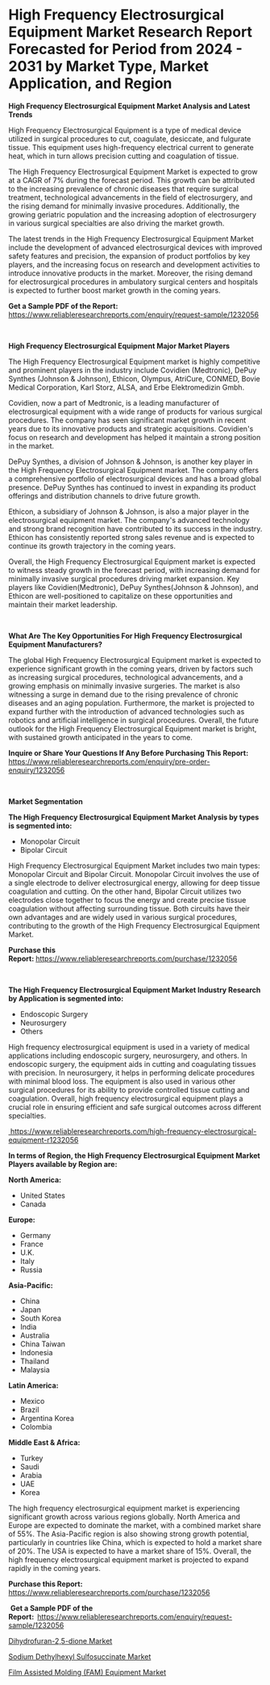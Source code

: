 <p><h1>High Frequency Electrosurgical Equipment Market Research Report Forecasted for Period from 2024 -  2031 by Market Type, Market Application, and Region</h1></p><p><strong>High Frequency Electrosurgical Equipment Market Analysis and Latest Trends</strong></p>
<p><p>High Frequency Electrosurgical Equipment is a type of medical device utilized in surgical procedures to cut, coagulate, desiccate, and fulgurate tissue. This equipment uses high-frequency electrical current to generate heat, which in turn allows precision cutting and coagulation of tissue.</p><p>The High Frequency Electrosurgical Equipment Market is expected to grow at a CAGR of 7% during the forecast period. This growth can be attributed to the increasing prevalence of chronic diseases that require surgical treatment, technological advancements in the field of electrosurgery, and the rising demand for minimally invasive procedures. Additionally, the growing geriatric population and the increasing adoption of electrosurgery in various surgical specialties are also driving the market growth.</p><p>The latest trends in the High Frequency Electrosurgical Equipment Market include the development of advanced electrosurgical devices with improved safety features and precision, the expansion of product portfolios by key players, and the increasing focus on research and development activities to introduce innovative products in the market. Moreover, the rising demand for electrosurgical procedures in ambulatory surgical centers and hospitals is expected to further boost market growth in the coming years.</p></p>
<p><strong>Get a Sample PDF of the Report:&nbsp;</strong> <a href="https://www.reliableresearchreports.com/enquiry/request-sample/1232056">https://www.reliableresearchreports.com/enquiry/request-sample/1232056</a></p>
<p>&nbsp;</p>
<p><strong>High Frequency Electrosurgical Equipment Major Market Players</strong></p>
<p><p>The High Frequency Electrosurgical Equipment market is highly competitive and prominent players in the industry include Covidien (Medtronic), DePuy Synthes (Johnson & Johnson), Ethicon, Olympus, AtriCure, CONMED, Bovie Medical Corporation, Karl Storz, ALSA, and Erbe Elektromedizin Gmbh. </p><p>Covidien, now a part of Medtronic, is a leading manufacturer of electrosurgical equipment with a wide range of products for various surgical procedures. The company has seen significant market growth in recent years due to its innovative products and strategic acquisitions. Covidien's focus on research and development has helped it maintain a strong position in the market.</p><p>DePuy Synthes, a division of Johnson & Johnson, is another key player in the High Frequency Electrosurgical Equipment market. The company offers a comprehensive portfolio of electrosurgical devices and has a broad global presence. DePuy Synthes has continued to invest in expanding its product offerings and distribution channels to drive future growth.</p><p>Ethicon, a subsidiary of Johnson & Johnson, is also a major player in the electrosurgical equipment market. The company's advanced technology and strong brand recognition have contributed to its success in the industry. Ethicon has consistently reported strong sales revenue and is expected to continue its growth trajectory in the coming years.</p><p>Overall, the High Frequency Electrosurgical Equipment market is expected to witness steady growth in the forecast period, with increasing demand for minimally invasive surgical procedures driving market expansion. Key players like Covidien(Medtronic), DePuy Synthes(Johnson & Johnson), and Ethicon are well-positioned to capitalize on these opportunities and maintain their market leadership.</p></p>
<p>&nbsp;</p>
<p><strong>What Are The Key Opportunities For High Frequency Electrosurgical Equipment Manufacturers?</strong></p>
<p><p>The global High Frequency Electrosurgical Equipment market is expected to experience significant growth in the coming years, driven by factors such as increasing surgical procedures, technological advancements, and a growing emphasis on minimally invasive surgeries. The market is also witnessing a surge in demand due to the rising prevalence of chronic diseases and an aging population. Furthermore, the market is projected to expand further with the introduction of advanced technologies such as robotics and artificial intelligence in surgical procedures. Overall, the future outlook for the High Frequency Electrosurgical Equipment market is bright, with sustained growth anticipated in the years to come.</p></p>
<p><strong>Inquire or Share Your Questions If Any Before Purchasing This Report:</strong> <a href="https://www.reliableresearchreports.com/enquiry/pre-order-enquiry/1232056">https://www.reliableresearchreports.com/enquiry/pre-order-enquiry/1232056</a></p>
<p>&nbsp;</p>
<p><strong>Market Segmentation</strong></p>
<p><strong>The High Frequency Electrosurgical Equipment Market Analysis by types is segmented into:</strong></p>
<p><ul><li>Monopolar Circuit</li><li>Bipolar Circuit</li></ul></p>
<p><p>High Frequency Electrosurgical Equipment Market includes two main types: Monopolar Circuit and Bipolar Circuit. Monopolar Circuit involves the use of a single electrode to deliver electrosurgical energy, allowing for deep tissue coagulation and cutting. On the other hand, Bipolar Circuit utilizes two electrodes close together to focus the energy and create precise tissue coagulation without affecting surrounding tissue. Both circuits have their own advantages and are widely used in various surgical procedures, contributing to the growth of the High Frequency Electrosurgical Equipment Market.</p></p>
<p><strong>Purchase this Report:&nbsp;</strong><a href="https://www.reliableresearchreports.com/purchase/1232056">https://www.reliableresearchreports.com/purchase/1232056</a></p>
<p>&nbsp;</p>
<p><strong>The High Frequency Electrosurgical Equipment Market Industry Research by Application is segmented into:</strong></p>
<p><ul><li>Endoscopic Surgery</li><li>Neurosurgery</li><li>Others</li></ul></p>
<p><p>High frequency electrosurgical equipment is used in a variety of medical applications including endoscopic surgery, neurosurgery, and others. In endoscopic surgery, the equipment aids in cutting and coagulating tissues with precision. In neurosurgery, it helps in performing delicate procedures with minimal blood loss. The equipment is also used in various other surgical procedures for its ability to provide controlled tissue cutting and coagulation. Overall, high frequency electrosurgical equipment plays a crucial role in ensuring efficient and safe surgical outcomes across different specialties.</p></p>
<p><a href="https://www.reliableresearchreports.com/high-frequency-electrosurgical-equipment-r1232056">&nbsp;https://www.reliableresearchreports.com/high-frequency-electrosurgical-equipment-r1232056</a></p>
<p><strong>In terms of Region, the High Frequency Electrosurgical Equipment Market Players available by Region are:</strong></p>
<p>
    <p> <strong> North America: </strong>
        <ul>
            <li>United States</li>
            <li>Canada</li>
        </ul>
        </p> 
    <p> <strong> Europe: </strong>
        <ul>
            <li>Germany</li>
            <li>France</li>
            <li>U.K.</li>
            <li>Italy</li>
            <li>Russia</li>
        </ul>
        </p> 
    <p> <strong> Asia-Pacific: </strong>
        <ul>
            <li>China</li>
            <li>Japan</li>
            <li>South Korea</li>
            <li>India</li>
            <li>Australia</li>
            <li>China Taiwan</li>
            <li>Indonesia</li>
            <li>Thailand</li>
            <li>Malaysia</li>
        </ul>
        </p> 
    <p> <strong> Latin America: </strong>
        <ul>
            <li>Mexico</li>
            <li>Brazil</li>
            <li>Argentina Korea</li>
            <li>Colombia</li>
        </ul>
        </p> 
    <p> <strong> Middle East & Africa: </strong>
        <ul>
            <li>Turkey</li>
            <li>Saudi</li>
            <li>Arabia</li>
            <li>UAE</li>
            <li>Korea</li>
        </ul>
    </p>
    </p>
<p><p>The high frequency electrosurgical equipment market is experiencing significant growth across various regions globally. North America and Europe are expected to dominate the market, with a combined market share of 55%. The Asia-Pacific region is also showing strong growth potential, particularly in countries like China, which is expected to hold a market share of 20%. The USA is expected to have a market share of 15%. Overall, the high frequency electrosurgical equipment market is projected to expand rapidly in the coming years.</p></p>
<p><strong>Purchase this Report: </strong><a href="https://www.reliableresearchreports.com/purchase/1232056">https://www.reliableresearchreports.com/purchase/1232056</a></p>
<p>&nbsp;<strong>Get a Sample PDF of the Report:&nbsp;&nbsp;</strong><a href="https://www.reliableresearchreports.com/enquiry/request-sample/1232056">https://www.reliableresearchreports.com/enquiry/request-sample/1232056</a></p>
<p><strong></strong></p>
<p><p><a href="https://noble-drawer-34c.notion.site/Dihydrofuran-2-5-dione-Market-Insight-Market-Trends-Growth-Forecasted-from-2024-TO-2031-e23da0d550094225b3afa3796749d451">Dihydrofuran-2,5-dione Market</a></p><p><a href="https://three-jumbo-f6d.notion.site/Sodium-Dethylhexyl-Sulfosuccinate-Market-Report-Reveals-the-Latest-Trends-And-Growth-Opportunities-o-4ec3859b9fb04841b6ce26bfa3b4d38f">Sodium Dethylhexyl Sulfosuccinate Market</a></p><p><a href="https://view.publitas.com/reportprime-1/film-assisted-molding-fam-equipment-market-analysis-and-sze-forecasted-for-period-from-2024-to-2031/">Film Assisted Molding (FAM) Equipment Market</a></p></p>